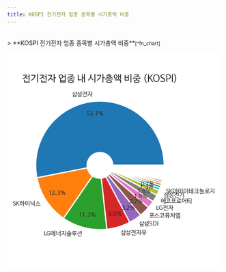 ```yaml
---
title: KOSPI 전기전자 업종 종목별 시가총액 비중
---
```

<br>
> **KOSPI 전기전자 업종 종목별 시가총액 비중<a id="pie"></a>**<small>[^fn_chart]</small>

![294090](images/kospi_업종_전기전자_종목.png)